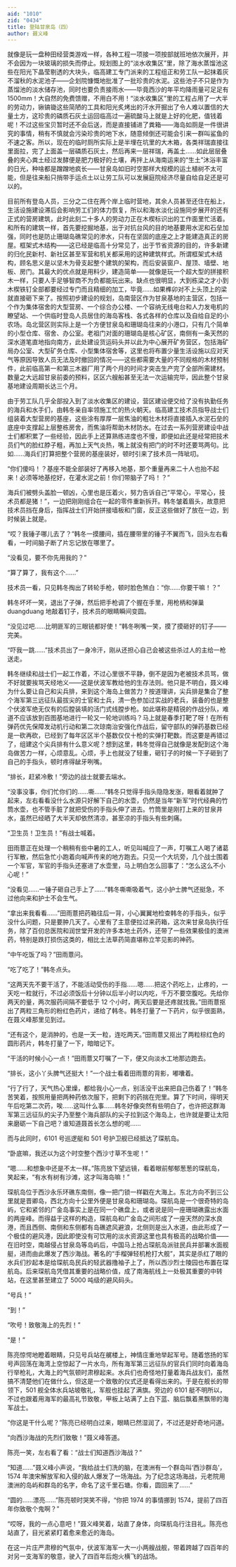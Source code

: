 ```yaml
---
aid: "1010"
zid: "0434"
title: 登陆甘泉岛（四）
author: 聂义峰
---
```


就像是玩一盘种田经营类游戏一样，各种工程一项接一项按部就班地依次展开，并不会因为一块玻璃的损失而停止。规划图上的“淡水收集区”里，除了海水蒸馏池这些在阳光下晶莹剔透的大块头，临高建工专门派来的工程组正和劳工队一起抹着灰不溜秋的水泥池子——企划院慷慨地批准了一批珍贵的水泥。这些池子不只是作为蒸馏池的淡水储存池，同时也要负责接雨水——毕竟西沙的年平均降雨量可足足有 1500mm！大自然的免费馈赠，不用白不用！“淡水收集区”里的工程占用了一大半的劳动力，锹镐锄这些简陋的工具和阳光炙烤出的汗水开掘出了令人难以置信的大量土方，这珍贵的磷质石灰土运回临高过一遍硫酸马上就是上好的化肥，值钱着呢！不过这些宝贝暂时还不会后送，而是直接铺进了粪箱——海岛如厕是一件很讲究的事情，稍有不慎就会污染珍贵的地下水，随意倾倒还可能会引来一群叫鲨鱼的不速之客。所以，现在的临时厕所实际上是半埋在坑里的大木箱，各类祥瑞直接往里面拉，完了上面盖一层磷质石灰土，然后再来一层祥瑞，再盖土……如此层层叠叠的夹心粪土经过发酵便是肥力极好的土壤，再拌上从海南运来的“生土”沐浴丰富的日光，种啥都是蹭蹭地疯长——甘泉岛如旧时空那样大规模的运土植树不太可能，但是往来船只捎带手运点土以让劳工队可以发展庭院经济尽量自给自足还是可以的。

目前所有登岛人员，三分之二住在两个岸上临时营地，其余人员甚至还住在船上，生活设施建设滞后会影响劳工们的体力恢复，所以和海水淡化设施同步展开的还有正式的营房建筑，此时此刻二十多人的劳动力正在木楔标识出的工作面里忙活着。和所有的建筑一样，首先要挖掘地基，出于对抗台风的目的地基要用水泥和石垒加强，同时也是防止珊瑚岛礁常见的渗水，只有在坚固的底座之上才能建造真正的房屋。框架式木结构——这已经是临高十分常见了，出于节省资源的目的，许多新建的归化民新村、新社区甚至军营和机关都采用的这种建筑样式。所谓框架式木结构，顾名思义是以坚木为骨支起整个建筑的架构，而后安装窗户、屋顶、墙壁、地板、房门。其最大的优点就是用料少，建造简单——就像是玩一个超大型的拼接积木一样，只要人手足够智商不为负都能玩出来。缺点也很明显，大到栋梁之才小到木楔铁钉全部都要经过专门而且精细的加工，毕竟……如果榫卯对不上头顶上的梁就直接砸下来了。按照初步建设的规划，岛南营区作为甘泉基地的主营区，包括一个作为集体宿舍的大型营房、一个综合办公楼、一个容纳无线电台和人力发电机的瞭望站、一个供临时登岛人员居住的海岛客栈、各式各样的仓库以及自给自足的小农场。岛北营区则实际上是一个方便甘泉岛和珊瑚岛往来的小港口，只有几个简单的小型仓库、宿舍、办公室。老祖门对面的珊瑚岛是核心矿区，南侧有一条天然的深水道笔直地指向南方，此处建设货运码头并以此为中心展开矿务营区，包括海矿局办公室、大型矿务仓库、小型集体宿舍等，这里也将布置少量生活设施以应对天气等原因导致人员无法及时撤回的情况——这些都需要大量的不同规格的木材预制件，此前临高第一和第三木器厂用了两个月的时间才突击生产完了全部所需建材。数量之大远超甘泉前委的预料，区区六艘船甚至无法一次运输完毕，因此整个甘泉基地建设周期长达三个月。

由于劳工队几乎全部投入到了淡水收集区的建设，营区建设便交给了没有执勤任务的海兵和水手们，由韩冬亲自率领施工忙的热火朝天。临高建工技术员指导战士们组装着大型营房的基座，这些涂有厚厚一层焦油的粗壮木材将直接插入水泥石垒的底座中支撑起上层整栋房舍，而焦油将帮助木材防水。在过去一系列营房建设中战士们都积累了一些经验，因此手上还算熟练进度也不慢，即便如此还是经常把技术员们气的脸红脖子粗，再加上天气炎热，嘴上就没有把门的时不时还要骂两句。比如……海兵们打算把整个营房的基座装好，顿时引来了技术员一阵呲叨。

“你们傻吗！？基座不能全部装好了再移入地基，那个重量再来二十人也抬不起来！必须等地基挖好，在灌水泥之前！你们带脑子了吗！？”

海兵们被劈头盖脸一顿凶，心里也是压着火，努力告诉自己“平常心，平常心，技术员都是猪！”，一边把刚刚组合在一起的零件重新拆开。韩冬皱着眉头，故意把技术员挡在身后，指挥战士们开始拼接墙板和门窗，反正这些做好了放在一边，到时候装上就是。

“哎？我锤子哪儿去了？”韩冬一摸腰间，插在腰带里的锤子不翼而飞，回头左右看看，一时间脑子断了片忘记放在哪里了。

“没看见，要不你先用我的？”

“算了算了，我有这个……”

技术员一看，只见韩冬掏出了转轮手枪，顿时脸色煞白：“你……你要干嘛！？”

韩冬坏坏一笑，退出了子弹，然后把手枪调了个握在手里，用枪柄和弹巢 duangduang 地敲着钉子，技术员的眼睛瞬间变圆。

“没见过吧……比明匪军的三眼铳都好使！”韩冬咧嘴一笑，摸了摸砸好的钉子——完美。

“吓我一跳……”技术员出了一身冷汗，刚从还担心自己会被这些杀过人的主给一枪送走。

韩冬继续和战士们一起工作着，不过心里很不平静，倒不是因为老被技术员骂，做不好就要挨骂天经地义——这是伏波军教给他的生存法则。他只是不明白，聂义峰为什么要让自己和尖兵排，来到这个海岛上做苦力？按道理讲，尖兵排是集合了整个海军第三远征队最拔尖的士官和士兵，清一色参加过实战的老兵，装备的也是整个伏波军绝无仅有的后膛装填的活门式线膛步枪。如此堪称是精锐的作战分队，难道不应该放到百图基地进行一轮又一轮地训练吗？马上就是春季打靶了呀！在所有弹药优先保障发动机行动和第二次琼南治安强化作战后，留守部队的弹药基数已经是一砍再砍，已经到了每年区区半个基数仅仅十枪的实弹打靶数。而这要是再错过了，组建这个尖兵排有什么意义呢？想到这里，韩冬觉得自己就像是发配到这个海岛做苦力一样，心烦意乱。心烦，手上也就没了轻重，砸钉子的时候一下子砸到了自己的手指头，顿时疼得龇牙咧嘴。

“排长，赶紧冷敷！”旁边的战士就要去端水。

“没事没事，你们忙你们的……嘶……”韩冬只觉得手指头隐隐发涨，眼看着就肿了起来，左右看看没什么水源只好解下自己的水壶，仍然是当年“新军”时代经典的竹筒水壶，也不管手脏了就把受伤的手指头伸了进去。竹筒里是刚打上来的甘泉井水，虽然已经晒了大半天却依然清凉，甚至凉的手指头有些刺痛。

“卫生员！卫生员！”有战士喊着。

田雨薏正在处理一个稍稍有些中暑的工人，听见叫喊应了一声，叮嘱工人喝了诸葛行军散，然后急忙小跑着向喊声传来的地方跑去。只见一个大坑旁，几个战士围着一个军官，军官的手指头还塞进了水壶里，马上明白怎么回事了：“怎么这么不小心呢！”

“没看见……一锤子砸自己手上了……”韩冬嘶嘶吸着气，这小护士脾气还挺急，不过他向来和护士不会生气。

“拿出来我看看……”田雨薏把药箱往后一背，小心翼翼地检查韩冬的手指头，似乎没什么问题，只是要肿几天了。心里有了主意便拉过来药箱，这次来甘泉岛执行任务，除了百仞总医院和润世堂开发的许多本地土药外，还带了一些效果极佳的澳洲药，特别是跌打损伤这类的，相比土法草药简直堪称立竿见影的神药。

“中午吃饭了吗？”田雨薏问。

“吃了吃了！”韩冬点头。

“这两天先不要干活了，不能活动受伤的手指……嗯……把这个药吃上，止疼的，一天吃一粒就行，不过必须饭后十分钟以后半小时以内吃，千万不要空腹吃。先给你两天的量，两次服药间隔不要低于 12 个小时，两天后要是还疼就找我。”田雨薏抠出了两粒三角形的粉红色药片，递给了韩冬。韩冬打量了一下药片，似乎很面熟，在聂义峰那里见到过。

“还有这个，是消肿的，也是一天一粒，连吃两天。”田雨薏又抠出了两粒棕红色的圆形药片，韩冬打量了一下，暗暗记下。

“干活的时候小心一点！”田雨薏又叮嘱了一下，便又向淡水工地那边跑去。

“排长，这小丫头脾气还挺大！”一个战士看着田雨薏的背影，嘟囔着。

“行了行了，天气热心里燥，都给我小心一点，别活没干出来把自己伤着了！”韩冬苦笑着，按照用量把两种药依次服下，把剩下的药揣在兜里。算了下时间，得明天午后吃第二次药，唉……这叫什么事……韩冬好像突然有些明白了，也许把这群海军第三远征队的尖子乃至整个海兵部队的尖子拉到这个海岛上，也许就是要让太阳来磨砺一下自己吧？谁知道聂首长怎么想的呢……

而与此同时，6101 号巡逻艇和 501 号护卫舰已经抵达了琛航岛。

“卧底嘛，我还以为这个时空整个西沙寸草不生呢！”

“嗯……和想象中还是不太一样。”陈亮放下望远镜，看着眼前郁郁葱葱的琛航岛，笑起来，“有水有树有沙滩，这才叫海岛嘛！”

琛航岛位于西沙永乐环礁东南侧，像一把门锁一样戳在大海上。东北方向不到三公里就是晋卿岛，西北方向十公里外便是甘泉岛和珊瑚岛。琛航岛是一个很奇特的岛屿，它和紧邻的广金岛事实上是在同一个礁盘上，或者说是同一座珊瑚礁露出水面的两座峰。而得益于这样的构造，琛航岛和广金岛之间形成了一座天然的深水良港，而且西侧、南侧和东侧都有岛礁遮风避浪，北侧则是出入水道，由此形成了一个极佳的避风港，因此即使没有可饮用的淡水资源这里也具有极高的战略价值——在旧时空，南越侵占甘泉岛等岛屿后，中国马上抢占琛航岛派驻民兵并部署水面舰艇，进而由此爆发了西沙海战。著名的“手榴弹轻机枪打大舰”，其实是杀红了眼的水兵们抄起本是给琛航岛民兵的轻武器撸袖子上了，所以西沙烈士陵园也布置在琛航岛。后来琛航岛凭借其重要的战略价值，成了南海航线上一处极其重要的中转站，在这里甚至建立了 5000 吨级的避风码头。

“号兵！”

“到！”

“吹号！致敬海上的先烈！”

“是！”

陈亮惊愕地瞪着眼睛，只见号兵站在艉楼上，神情庄重地举起军号。随着悠扬的军号声回荡在海湾上空惊起了一片水鸟，所有海军第三远征队的官兵们同时向着海岛行举枪礼，大海上的气氛顿时肃穆起来。水兵们也奇怪地打量着海兵战友们，虽然搞不清楚他们在做什么，但这是一个致敬的仪式还是看得出来的。于是在舰长的带领下，501 舰全体水兵站坡敬礼，军舰也挂起了满旗。旁边的 6101 艇不明所以，不过也跟着用海军的最高礼节致敬，甲板上站满了上白下蓝、脑后飘着黑飘带的海军战士。

“你这是干什么呢？”陈亮已经明白过来，眼睛已然湿润了，不过还是好奇地问道。

“向西沙海战的先烈们致敬！”聂义峰答道。

陈亮一笑，左右看了看：“战士们知道西沙海战？”

“知道……”聂义峰小声说，“我给战士们洗的脑，在澳洲有一个群岛叫‘西沙群岛’，1574 年澳宋解放军和入侵的敌人爆发了一场海战。为了纪念这场海战，元老院用澳洲的岛屿和群岛的名字，命名了这千里石塘。你看，圆回来了……”

“圆的……漂亮……”陈亮顿时哭笑不得，“你把 1974 的事情挪到 1574，提前了四百年你致敬个鬼啊？”

“哎呀，我的一点心意吧！”聂义峰笑着，站直了身体，向琛航岛行注目礼。陈亮也站直了，目光紧紧盯着愈来愈近的海岛。

在这一片庄严肃穆的气氛中，伏波军海军一大一小两艘战舰，带着跨越了四百年的对另一支海军的敬意，驶入了四百年后炮火横飞的战场。

